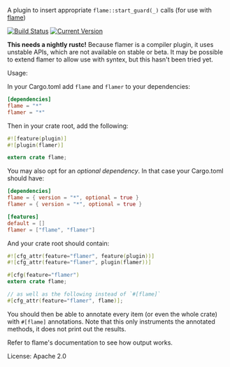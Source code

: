 A plugin to insert appropriate `flame::start_guard(_)` calls (for use with [flame](https://github.com/TyOverby/flame))

[![Build Status](https://travis-ci.org/llogiq/flamer.svg)](https://travis-ci.org/llogiq/flamer) 
[![Current Version](https://img.shields.io/crates/v/flamer.svg)](https://crates.io/crates/flamer)

**This needs a nightly rustc!** Because flamer is a compiler plugin, it uses unstable APIs, which are not available on stable or beta. It may be possible to extend flamer to allow use with syntex, but this hasn't been tried yet.

Usage:

In your Cargo.toml add `flame` and `flamer` to your dependencies:

```toml
[dependencies]
flame = "*"
flamer = "*"
```

Then in your crate root, add the following:

```rust
#![feature(plugin)]
#![plugin(flamer)]

extern crate flame;
```

You may also opt for an *optional dependency*. In that case your Cargo.toml should have:

```toml
[dependencies]
flame = { version = "*", optional = true }
flamer = { version = "*", optional = true }

[features]
default = []
flamer = ["flame", "flamer"]
```

And your crate root should contain:

```rust
#![cfg_attr(feature="flamer", feature(plugin))]
#![cfg_attr(feature="flamer", plugin(flamer))]

#[cfg(feature="flamer")
extern crate flame;

// as well as the following instead of `#[flame]`
#[cfg_attr(feature="flamer", flame)];
```

You should then be able to annotate every item (or even the whole crate) with `#[flame]` annotations. Note that this only instruments the annotated methods, it does not print out the results.

Refer to flame's documentation to see how output works.

License: Apache 2.0

